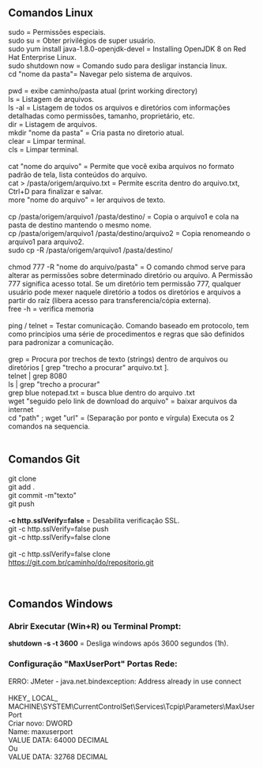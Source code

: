 ## Comandos Linux
sudo = Permissões especiais. <br/>
sudo su = Obter privilégios de super usuário. <br/>
sudo yum install java-1.8.0-openjdk-devel  = Installing OpenJDK 8 on Red Hat Enterprise Linux.<br/>
sudo shutdown now = Comando sudo para desligar instancia linux. <br/>
cd "nome da pasta"= Navegar pelo sistema de arquivos. <br/>
 <br/>
pwd = exibe caminho/pasta atual (print working directory) <br/>
ls = Listagem de arquivos. <br/>
ls -al = Listagem de todos os arquivos e diretórios com informações detalhadas como permissões, tamanho, proprietário, etc. <br/>
dir = Listagem de arquivos. <br/>
mkdir "nome da pasta" = Cria pasta no diretorio atual. <br/>
clear = Limpar terminal. <br/>
cls = Limpar terminal. <br/>
 <br/>
cat "nome do arquivo" = Permite que você exiba arquivos no formato padrão de tela, lista conteúdos do arquivo. <br/>
cat > /pasta/origem/arquivo.txt = Permite escrita dentro do arquivo.txt, Ctrl+D para finalizar e salvar. <br/>
more "nome do arquivo" = ler arquivos de texto. <br/>
 <br/>
cp /pasta/origem/arquivo1 /pasta/destino/ = Copia o arquivo1 e cola na pasta de destino mantendo o mesmo nome. <br/>
cp /pasta/origem/arquivo1 /pasta/destino/arquivo2 = Copia renomeando o arquivo1 para arquivo2. <br/>
sudo cp -R /pasta/origem/arquivo1 /pasta/destino/ <br/>
 <br/>
chmod 777 -R "nome do arquivo/pasta" = O comando chmod serve para alterar as permissões sobre determinado diretório ou arquivo. A Permissão 777 significa acesso total. Se um diretório tem permissão 777, qualquer usuário pode mexer naquele diretório a todos os diretórios e arquivos a partir do raíz (libera acesso para transferencia/cópia externa). <br/>
free -h = verifica memoria <br/>
<br/>
ping / telnet = Testar comunicação. Comando baseado em protocolo, tem como princípios uma série de procedimentos e regras que são definidos para padronizar a comunicação. <br/>
 <br/>
grep = Procura por trechos de texto (strings) dentro de arquivos ou diretórios [ grep "trecho a procurar" arquivo.txt ]. <br/>
	telnet | grep 8080 <br/>
	ls | grep "trecho a procurar" <br/>
	grep blue notepad.txt = busca blue dentro do arquivo .txt <br/>
wget "seguido pelo link de download do arquivo" = baixar arquivos da internet <br/>
cd "path" ; wget "url" = (Separação por ponto e vírgula) Executa os 2 comandos na sequencia.<br/>
 <br/>
## Comandos Git
git clone <br/>
git add . <br/>
git commit -m"texto" <br/>
git push <br/>
 <br/>
**-c http.sslVerify=false** = Desabilita verificação SSL. <br/>
git -c http.sslVerify=false push <br/>
git -c http.sslVerify=false clone <br/>
 <br/>
git -c http.sslVerify=false clone https://git.com.br/caminho/do/repositorio.git <br/>
 <br/>
 <br/>
 
## Comandos Windows

### Abrir Executar (Win+R) ou Terminal Prompt:
**shutdown -s -t 3600** = Desliga windows após 3600 segundos (1h). <br/>


### Configuração "MaxUserPort" Portas Rede:
ERRO: JMeter - java.net.bindexception: Address already in use connect<br/>
<br/>
HKEY_ LOCAL_ MACHINE\SYSTEM\CurrentControlSet\Services\Tcpip\Parameters\MaxUserPort<br/>
Criar novo: DWORD<br/>
Name: maxuserport<br/>
VALUE DATA: 64000 DECIMAL<br/>
Ou<br/>
VALUE DATA: 32768 DECIMAL<br/>
